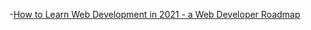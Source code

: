 
-[How to Learn Web Development in 2021 - a Web Developer Roadmap](https://www.freecodecamp.org/news/how-to-learn-web-dev-in-2021-roadmap/)
